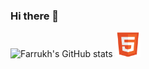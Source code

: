 ### Hi there 👋

<!--
**ruzfardev/ruzfardev** is a ✨ _special_ ✨ repository because its `README.md` (this file) appears on your GitHub profile.

Here are some ideas to get you started:

- 🔭 I’m currently working on Matrix Solutions
- 🌱 I’m currently learning React.js
- 💬 Ask me about my portfolio
- 📫 How to reach me: @ff_ruzmetov (Telegram)
-->

![Farrukh's GitHub stats](https://github-readme-stats.vercel.app/api?username=ruzfardev&show_icons=true)
<img src="https://github.com/devicons/devicon/blob/master/icons/html5/html5-original.svg" title="HTML5" width="40" height="40"/>
